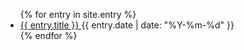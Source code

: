 ---
---
<!-- seo를 대비하여 하위 페이지로 이동하는 링크들을 넣어줘야 함 -->
<nav aria-label="포스트 목록">
  <ul>
    {% for entry in site.entry %}
    <li>
      <a href="{{ entry.url }}" title="{{ entry.title }}">
        {{ entry.title }}
      </a>
      <time datetime="{{ entry.date | date_to_xmlschema }}">
        {{ entry.date | date: "%Y-%m-%d" }}
      </time>
    </li>
    {% endfor %}
  </ul>
</nav>